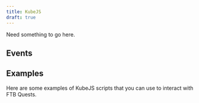 ```yaml
---
title: KubeJS
draft: true
---
```


Need something to go here.

## Events

## Examples

Here are some examples of KubeJS scripts that you can use to interact with FTB Quests.

